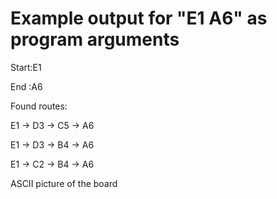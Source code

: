 # Example output for "E1 A6" as program arguments

   Start:E1

   End  :A6

   Found routes:

   E1 -> D3 -> C5 -> A6

   E1 -> D3 -> B4 -> A6

   E1 -> C2 -> B4 -> A6

   ASCII picture of the board
